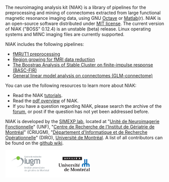 The neuroimaging analysis kit (NIAK) is a library of pipelines for the preprocessing and mining of connectomes extracted from large functional magnetic resonance imaging data, using GNU [Octave](http://www.gnu.org/software/octave/) or [Matlab](http://www.mathworks.com/)(r). NIAK is an open-source software distributed under [MIT license](http://opensource.org/licenses/MIT). The current version of NIAK ("BOSS" 0.12.4) is an unstable (beta) release. Linux operating systems and MINC imaging files are currently supported. 

NIAK includes the following pipelines:
 * [fMRI/T1 preprocessing](pipe_preprocessing.html) 
 * [Region growing for fMRI data reduction](pipe_region_growing.html)
 * [The Boostrap Analysis of Stable Cluster on finite-impulse response (BASC-FIR)](pipe_basc_fir.html)
 * [General linear model analysis on connectomes (GLM-connectome)](pipe_glm_connectome.html)

You can use the following resources to learn more about NIAK:
 * Read the NIAK [tutorials](niak_tutorials.html).
 * Read the [pdf overview](https://niak.googlecode.com/svn/user_guide/user_guide_0.6.5c/niak_user.pdf) of NIAK. 
 * If you have a question regarding NIAK, please search the archive of the [forum](http://www.nitrc.org/forum/forum.php?forum_id=1821), or post if the question has not yet been addressed before. 

NIAK is developed by the [SIMEXP lab](http://simexp-lab.org), located at "[Unité de Neuroimagerie Fonctionnelle](http://www.unf-montreal.ca/)" (UNF), "[Centre de Recherche de l'Institut de Gériatrie de Montréal](http://www.criugm.qc.ca/)" (CRIUGM), "[Département d'Informatique et de Recherche Opérationnelle](http://www.iro.umontreal.ca/)" (DIRO), [Université de Montréal](http://www.umontreal.ca/). A list of all contributors can be found on the [github wiki](https://github.com/SIMEXP/niak/wiki/NIAK-contributors).

![UDM and CRIUGM](logos_criugm_udm.png)
